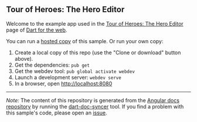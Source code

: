 ## Tour of Heroes: The Hero Editor

Welcome to the example app used in the
[Tour of Heroes: The Hero Editor](https://webdev.dartlang.org/angular/tutorial/toh-pt1) page
of [Dart for the web](https://webdev.dartlang.org).

You can run a [hosted copy](https://webdev.dartlang.org/examples/toh-1) of this
sample. Or run your own copy:

1. Create a local copy of this repo (use the "Clone or download" button above).
2. Get the dependencies: `pub get`
3. Get the webdev tool: `pub global activate webdev`
4. Launch a development server: `webdev serve`
5. In a browser, open [http://localhost:8080](http://localhost:8080)

---

*Note:* The content of this repository is generated from the
[Angular docs repository][docs repo] by running the
[dart-doc-syncer](//github.com/dart-lang/dart-doc-syncer) tool.
If you find a problem with this sample's code, please open an [issue][].

[docs repo]: //github.com/dart-lang/site-webdev/tree/master/examples/ng/doc/toh-1
[issue]: //github.com/dart-lang/site-webdev/issues/new?title=[master]%20examples/ng/doc/toh-1

